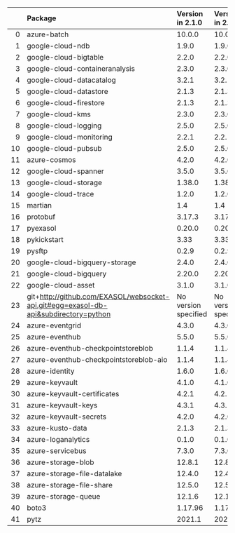 <!-- markdown-link-check-disable -->

|    | Package                                                                              | Version in 2.1.0     | Version in 2.2.0     | Status   |
|---:|:-------------------------------------------------------------------------------------|:---------------------|:---------------------|:---------|
|  0 | azure-batch                                                                          | 10.0.0               | 10.0.0               |          |
|  1 | google-cloud-ndb                                                                     | 1.9.0                | 1.9.0                |          |
|  2 | google-cloud-bigtable                                                                | 2.2.0                | 2.2.0                |          |
|  3 | google-cloud-containeranalysis                                                       | 2.3.0                | 2.3.0                |          |
|  4 | google-cloud-datacatalog                                                             | 3.2.1                | 3.2.1                |          |
|  5 | google-cloud-datastore                                                               | 2.1.3                | 2.1.3                |          |
|  6 | google-cloud-firestore                                                               | 2.1.3                | 2.1.3                |          |
|  7 | google-cloud-kms                                                                     | 2.3.0                | 2.3.0                |          |
|  8 | google-cloud-logging                                                                 | 2.5.0                | 2.5.0                |          |
|  9 | google-cloud-monitoring                                                              | 2.2.1                | 2.2.1                |          |
| 10 | google-cloud-pubsub                                                                  | 2.5.0                | 2.5.0                |          |
| 11 | azure-cosmos                                                                         | 4.2.0                | 4.2.0                |          |
| 12 | google-cloud-spanner                                                                 | 3.5.0                | 3.5.0                |          |
| 13 | google-cloud-storage                                                                 | 1.38.0               | 1.38.0               |          |
| 14 | google-cloud-trace                                                                   | 1.2.0                | 1.2.0                |          |
| 15 | martian                                                                              | 1.4                  | 1.4                  |          |
| 16 | protobuf                                                                             | 3.17.3               | 3.17.3               |          |
| 17 | pyexasol                                                                             | 0.20.0               | 0.20.0               |          |
| 18 | pykickstart                                                                          | 3.33                 | 3.33                 |          |
| 19 | pysftp                                                                               | 0.2.9                | 0.2.9                |          |
| 20 | google-cloud-bigquery-storage                                                        | 2.4.0                | 2.4.0                |          |
| 21 | google-cloud-bigquery                                                                | 2.20.0               | 2.20.0               |          |
| 22 | google-cloud-asset                                                                   | 3.1.0                | 3.1.0                |          |
| 23 | git+http://github.com/EXASOL/websocket-api.git#egg=exasol-db-api&subdirectory=python | No version specified | No version specified |          |
| 24 | azure-eventgrid                                                                      | 4.3.0                | 4.3.0                |          |
| 25 | azure-eventhub                                                                       | 5.5.0                | 5.5.0                |          |
| 26 | azure-eventhub-checkpointstoreblob                                                   | 1.1.4                | 1.1.4                |          |
| 27 | azure-eventhub-checkpointstoreblob-aio                                               | 1.1.4                | 1.1.4                |          |
| 28 | azure-identity                                                                       | 1.6.0                | 1.6.0                |          |
| 29 | azure-keyvault                                                                       | 4.1.0                | 4.1.0                |          |
| 30 | azure-keyvault-certificates                                                          | 4.2.1                | 4.2.1                |          |
| 31 | azure-keyvault-keys                                                                  | 4.3.1                | 4.3.1                |          |
| 32 | azure-keyvault-secrets                                                               | 4.2.0                | 4.2.0                |          |
| 33 | azure-kusto-data                                                                     | 2.1.3                | 2.1.3                |          |
| 34 | azure-loganalytics                                                                   | 0.1.0                | 0.1.0                |          |
| 35 | azure-servicebus                                                                     | 7.3.0                | 7.3.0                |          |
| 36 | azure-storage-blob                                                                   | 12.8.1               | 12.8.1               |          |
| 37 | azure-storage-file-datalake                                                          | 12.4.0               | 12.4.0               |          |
| 38 | azure-storage-file-share                                                             | 12.5.0               | 12.5.0               |          |
| 39 | azure-storage-queue                                                                  | 12.1.6               | 12.1.6               |          |
| 40 | boto3                                                                                | 1.17.96              | 1.17.96              |          |
| 41 | pytz                                                                                 | 2021.1               | 2021.1               |          |